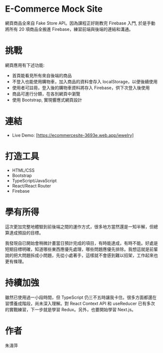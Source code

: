 # E-Commerce Mock Site

網頁商品全來自 Fake Store API。因為課程正好剛教完 Firebase 入門, 於是手動將所有 20 項商品全搬進 Firebase，練習前端與後端的連結和溝通。

# 挑戰

網頁應用有下述功能:

- 首頁能看見所有來自後端的商品
- 不登入也能使用購物車，加入商品的資料會存入 localStorage，以便後續使用
- 使用者可註冊，登入後的購物車資料將存入 Firebase，供下次登入後使用
- 商品可進行分類，在各別網頁中瀏覽
- 使用 Bootstrap, 實現響應式網頁設計

# 連結

- Live Demo: [https://ecommercesite-3693e.web.app/jewelry]

# 打造工具

- HTML/CSS
- Bootstrap
- TypeScript/JavaScript
- React/React Router
- Firebase

# 學有所得

這次更加完整地體驗到前後端之間的運作方式，很多地方當然還是一知半解，但總算達成預設的目標。

我發現自已開始會稍微計畫當日預計完成的項目，有時能達成，有時不能。好處是短期目標明確，知道哪些東西應優先處理，哪些問題應優先排除。我想這就是前輩說的把大問題拆成小問題，先從小處著手，這樣就不會感到難以招架，工作起來也更有條理。

# 持續加強

雖然已使用過一小段時間，但 TypeScript 仍三不五時讓我卡住。很多方面都還在習慣養成階段，尚未深入理解。對 React Context API 和 useReducer 已有多次的實戰練習，下一步就是學習 Redux。另外，也要開始學習 Next.js。

# 作者

朱濤萍

